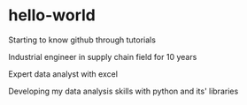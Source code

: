 # hello-world
Starting to know github through tutorials

Industrial engineer in supply chain field for 10 years

Expert data analyst with excel

Developing my data analysis skills with python and its' libraries
